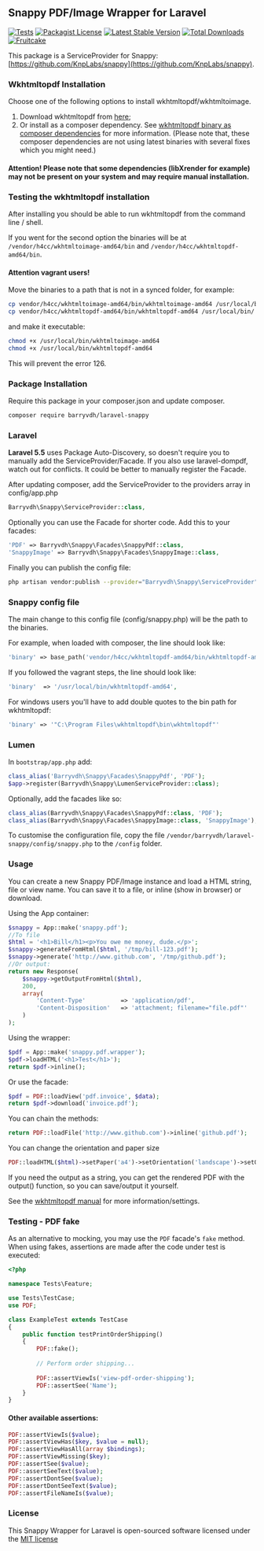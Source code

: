 ## Snappy PDF/Image Wrapper for Laravel
[![Tests](https://github.com/barryvdh/laravel-snappy/workflows/Tests/badge.svg)](https://github.com/barryvdh/laravel-snappy/actions)
[![Packagist License](https://poser.pugx.org/barryvdh/laravel-snappy/license.png)](http://choosealicense.com/licenses/mit/)
[![Latest Stable Version](https://poser.pugx.org/barryvdh/laravel-snappy/version.png)](https://packagist.org/packages/barryvdh/laravel-snappy)
[![Total Downloads](https://poser.pugx.org/barryvdh/laravel-snappy/d/total.png)](https://packagist.org/packages/barryvdh/laravel-snappy)
[![Fruitcake](https://img.shields.io/badge/Powered%20By-Fruitcake-b2bc35.svg)](https://fruitcake.nl/)

This package is a ServiceProvider for Snappy: [https://github.com/KnpLabs/snappy](https://github.com/KnpLabs/snappy).

### Wkhtmltopdf Installation

Choose one of the following options to install wkhtmltopdf/wkhtmltoimage.

1. Download wkhtmltopdf from [here](http://wkhtmltopdf.org/downloads.html); 
2. Or install as a composer dependency. See [wkhtmltopdf binary as composer dependencies](https://github.com/KnpLabs/snappy#wkhtmltopdf-binary-as-composer-dependencies) for more information. (Please note that, these composer dependencies are not using latest binaries with several fixes which you might need.)

#### Attention! Please note that some dependencies (libXrender for example) may not be present on your system and may require manual installation. 

### Testing the wkhtmltopdf installation

After installing you should be able to run wkhtmltopdf from the command line / shell.

If you went for the second option the binaries will be at `/vendor/h4cc/wkhtmltoimage-amd64/bin` and `/vendor/h4cc/wkhtmltopdf-amd64/bin`. 

#### Attention vagrant users!

Move the binaries to a path that is not in a synced folder, for example:

```bash
cp vendor/h4cc/wkhtmltoimage-amd64/bin/wkhtmltoimage-amd64 /usr/local/bin/
cp vendor/h4cc/wkhtmltopdf-amd64/bin/wkhtmltopdf-amd64 /usr/local/bin/
```

and make it executable:

```bash
chmod +x /usr/local/bin/wkhtmltoimage-amd64 
chmod +x /usr/local/bin/wkhtmltopdf-amd64
```

This will prevent the error 126.

### Package Installation

Require this package in your composer.json and update composer.

```bash
composer require barryvdh/laravel-snappy
```

### Laravel

**Laravel 5.5** uses Package Auto-Discovery, so doesn't require you to manually add the ServiceProvider/Facade. If you also use laravel-dompdf, watch out for conflicts. It could be better to manually register the Facade.

After updating composer, add the ServiceProvider to the providers array in config/app.php

```php
Barryvdh\Snappy\ServiceProvider::class,
```

Optionally you can use the Facade for shorter code. Add this to your facades:

```php
'PDF' => Barryvdh\Snappy\Facades\SnappyPdf::class,
'SnappyImage' => Barryvdh\Snappy\Facades\SnappyImage::class,
```

Finally you can publish the config file:

```bash
php artisan vendor:publish --provider="Barryvdh\Snappy\ServiceProvider"
```

### Snappy config file

The main change to this config file (config/snappy.php) will be the path to the binaries.

For example, when loaded with composer, the line should look like:

```php
'binary' => base_path('vendor/h4cc/wkhtmltopdf-amd64/bin/wkhtmltopdf-amd64'),
```

If you followed the vagrant steps, the line should look like:

```php
'binary'  => '/usr/local/bin/wkhtmltopdf-amd64',
```

For windows users you'll have to add double quotes to the bin path for wkhtmltopdf:

```php
'binary' => '"C:\Program Files\wkhtmltopdf\bin\wkhtmltopdf"'
```

### Lumen
In `bootstrap/app.php` add:

```php
class_alias('Barryvdh\Snappy\Facades\SnappyPdf', 'PDF');
$app->register(Barryvdh\Snappy\LumenServiceProvider::class);
```

Optionally, add the facades like so:

```php
class_alias(Barryvdh\Snappy\Facades\SnappyPdf::class, 'PDF');
class_alias(Barryvdh\Snappy\Facades\SnappyImage::class, 'SnappyImage');
```

To customise the configuration file, copy the file `/vendor/barryvdh/laravel-snappy/config/snappy.php` to the `/config` folder.

### Usage

You can create a new Snappy PDF/Image instance and load a HTML string, file or view name. You can save it to a file, or inline (show in browser) or download.

Using the App container:

```php
$snappy = App::make('snappy.pdf');
//To file
$html = '<h1>Bill</h1><p>You owe me money, dude.</p>';
$snappy->generateFromHtml($html, '/tmp/bill-123.pdf');
$snappy->generate('http://www.github.com', '/tmp/github.pdf');
//Or output:
return new Response(
    $snappy->getOutputFromHtml($html),
    200,
    array(
        'Content-Type'          => 'application/pdf',
        'Content-Disposition'   => 'attachment; filename="file.pdf"'
    )
);
```

Using the wrapper:

```php
$pdf = App::make('snappy.pdf.wrapper');
$pdf->loadHTML('<h1>Test</h1>');
return $pdf->inline();
```

Or use the facade:

```php
$pdf = PDF::loadView('pdf.invoice', $data);
return $pdf->download('invoice.pdf');
```

You can chain the methods:

```php
return PDF::loadFile('http://www.github.com')->inline('github.pdf');
```

You can change the orientation and paper size

```php
PDF::loadHTML($html)->setPaper('a4')->setOrientation('landscape')->setOption('margin-bottom', 0)->save('myfile.pdf')
```

If you need the output as a string, you can get the rendered PDF with the output() function, so you can save/output it yourself.

See the [wkhtmltopdf manual](http://wkhtmltopdf.org/usage/wkhtmltopdf.txt) for more information/settings.

### Testing - PDF fake

As an alternative to mocking, you may use the `PDF` facade's `fake` method. When using fakes, assertions are made after the code under test is executed:

```php
<?php

namespace Tests\Feature;

use Tests\TestCase;
use PDF;

class ExampleTest extends TestCase
{
    public function testPrintOrderShipping()
    {
        PDF::fake();
        
        // Perform order shipping...
        
        PDF::assertViewIs('view-pdf-order-shipping');
        PDF::assertSee('Name');
    }
}
```

#### Other available assertions:

```php
PDF::assertViewIs($value);
PDF::assertViewHas($key, $value = null);
PDF::assertViewHasAll(array $bindings);
PDF::assertViewMissing($key);
PDF::assertSee($value);
PDF::assertSeeText($value);
PDF::assertDontSee($value);
PDF::assertDontSeeText($value);
PDF::assertFileNameIs($value);
```

### License

This Snappy Wrapper for Laravel is open-sourced software licensed under the [MIT license](http://opensource.org/licenses/MIT)
